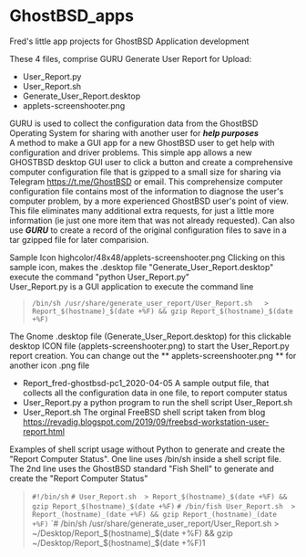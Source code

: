# GhostBSD_apps
Fred's  little app projects for GhostBSD Application development

These 4 files, comprise GURU  Generate User Report for Upload: 
  * User_Report.py 
  * User_Report.sh
  * Generate_User_Report.desktop  
  * applets-screenshooter.png  
  
GURU is used to collect the configuration data from the GhostBSD Operating System for sharing with another user for ***help purposes***  
A method to make a GUI app for a new GhostBSD user to get help with configuration and driver problems.   This simple app allows a new GHOSTBSD desktop GUI user to click a button and create a comprehensive computer configuration file that is gzipped to a small size for sharing via Telegram https://t.me/GhostBSD or email.   This comprehensize computer configuration file contains most of the information to diagnose the user's computer problem, by a more experienced GhostBSD user's point of view.  This file eliminates many additional extra requests, for just a little more information (ie just one more item that was not already requested).  Can also use ***GURU*** to create a record of the original configuration files to save in a tar gzipped file for later comparision.

Sample Icon highcolor/48x48/applets-screenshooter.png   Clicking on this sample icon,  makes the .desktop file 
"Generate_User_Report.desktop" execute the command "python User_Report.py"   
User_Report.py is a GUI application to execute the command line 
> `/bin/sh /usr/share/generate_user_report/User_Report.sh   > Report_$(hostname)_$(date +%F) && gzip Report_$(hostname)_$(date +%F)`
>

The Gnome .desktop file (Generate_User_Report.desktop) for this clickable desktop ICON file (applets-screenshooter.png)
to start the User_Report.py report creation. You can change out the ** applets-screenshooter.png ** for another icon .png file
* Report_fred-ghostbsd-pc1_2020-04-05   A sample output file, that collects all the configuration data in one file, to report computer status
* User_Report.py   a python program to  run the shell script User_Report.sh  
* User_Report.sh   The orginal FreeBSD shell script taken from blog  https://revadig.blogspot.com/2019/09/freebsd-workstation-user-report.html

Examples of shell script usage without Python to generate and create the "Report Computer Status".  One line uses /bin/sh inside a shell script file.  The 2nd line uses the GhostBSD standard "Fish Shell" to generate and create the "Report Computer Status" 
> `#!/bin/sh`
> `# User_Report.sh  > Report_$(hostname)_$(date +%F) && gzip Report_$(hostname)_$(date +%F)`
> `# /bin/fish User_Report.sh  > Report_(hostname)_(date +%F) && gzip Report_(hostname)_(date +%F)`
> `# /bin/sh /usr/share/generate_user_report/User_Report.sh > ~/Desktop/Report_$(hostname)_$(date +%F) && gzip ~/Desktop/Report_$(hostname)_$(date +%F)1
>
